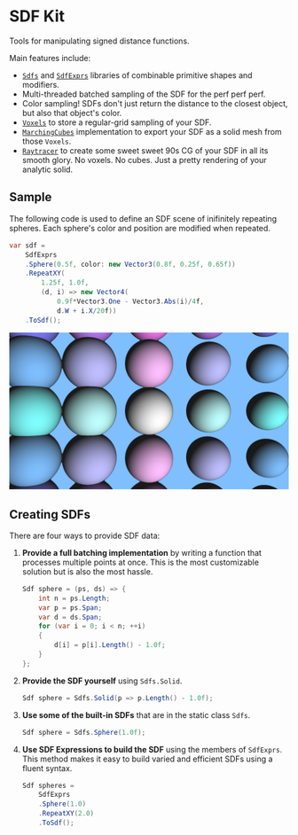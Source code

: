 # SDF Kit

Tools for manipulating signed distance functions.

Main features include:

* [`Sdfs`](SdfKit/Sdf.cs) and [`SdfExprs`](SdfKit/SdfExpr.cs) libraries of combinable primitive shapes and modifiers.
* Multi-threaded batched sampling of the SDF for the perf perf perf.
* Color sampling! SDFs don't just return the distance to the closest object, but also that object's color.
* [`Voxels`](SdfKit/Voxels.cs) to store a regular-grid sampling of your SDF.
* [`MarchingCubes`](SdfKit/MarchingCubes.cs) implementation to export your SDF as a solid mesh from those `Voxels`.
* [`Raytracer`](SdfKit/Raytracer.cs) to create some sweet sweet 90s CG of your SDF in all its smooth glory. No voxels. No cubes. Just a pretty rendering of your analytic solid.

## Sample

The following code is used to define an SDF scene of inifinitely repeating spheres.
Each sphere's color and position are modified when repeated.

```csharp
var sdf = 
    SdfExprs
    .Sphere(0.5f, color: new Vector3(0.8f, 0.25f, 0.65f))
    .RepeatXY(
        1.25f, 1.0f,
        (d, i) => new Vector4(
            0.9f*Vector3.One - Vector3.Abs(i)/4f,
            d.W + i.X/20f))
    .ToSdf();
```

![Raytrace of Sample Code](SampleResults/SphereRepeat_1920x1080.jpg)

## Creating SDFs

There are four ways to provide SDF data:

1. **Provide a full batching implementation** by writing a function that processes multiple points at once. This is the most customizable solution but is also the most hassle.

    ```csharp
    Sdf sphere = (ps, ds) => {
        int n = ps.Length;
        var p = ps.Span;
        var d = ds.Span;
        for (var i = 0; i < n; ++i)
        {
            d[i] = p[i].Length() - 1.0f;
        }
    };
    ```

2. **Provide the SDF yourself** using `Sdfs.Solid`.

    ```csharp
    Sdf sphere = Sdfs.Solid(p => p.Length() - 1.0f);
    ```

3. **Use some of the built-in SDFs** that are in the static class `Sdfs`.

    ```csharp
    Sdf sphere = Sdfs.Sphere(1.0f);
    ```

4. **Use SDF Expressions to build the SDF** using the members of `SdfExprs`. This method makes it easy to build varied and efficient SDFs using a fluent syntax.

    ```csharp
    Sdf spheres =
        SdfExprs
        .Sphere(1.0)
        .RepeatXY(2.0)
        .ToSdf();
    ```

